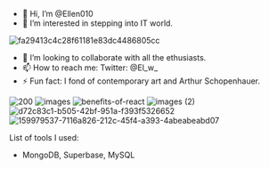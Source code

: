 - 👋 Hi, I’m @Ellen010
- 👀 I’m interested in stepping into IT world.
  

![fa29413c4c28f61181e83dc4486805cc](https://github.com/Ellen010/Ellen010/assets/157579304/21077076-983b-4322-b764-0bdeeca43de7)

- 💞️ I’m looking to collaborate with all the ethusiasts.
- 📫 How to reach me: Twitter: @El_w_
- ⚡ Fun fact: I fond of contemporary art and Arthur Schopenhauer.
  
![200](https://github.com/Ellen010/Ellen010/assets/157579304/77b1893a-e2dc-41be-89f6-ecd6179e9efc) 
![images](https://github.com/Ellen010/Ellen010/assets/157579304/01432990-b76b-4fae-9079-37e029cb5e59)
![benefits-of-react](https://github.com/Ellen010/Ellen010/assets/157579304/c0e3db7f-c6ba-4df0-ad63-b572406d6650)
![images (2)](https://github.com/Ellen010/Ellen010/assets/157579304/0422e464-c68f-48a8-9354-568c158acf72)
![d72c83c1-b505-42bf-951a-f393f5326652](https://github.com/Ellen010/Ellen010/assets/157579304/aed1c30a-ff45-42f5-b0c4-a8eba021c14d)
![159979537-7116a826-212c-45f4-a393-4abeabeabd07](https://github.com/Ellen010/Ellen010/assets/157579304/d22a7f2e-6086-498c-9904-4140a578808d)

List of tools I used:
- MongoDB, Superbase, MySQL
  
<!---
Ellen010/Ellen010 is a ✨ special ✨ repository because its `README.md` (this file) appears on your GitHub profile.
You can click the Preview link to take a look at your changes.
--->
